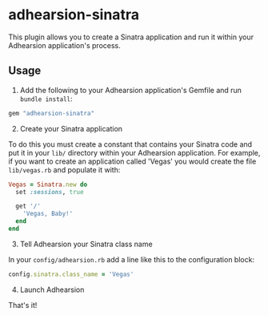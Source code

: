 adhearsion-sinatra
==========================

This plugin allows you to create a Sinatra application and run it within your Adhearsion application's process.

Usage
-----

1. Add the following to your Adhearsion application's Gemfile and run `bundle install`:

```ruby
gem "adhearsion-sinatra"
```

2. Create your Sinatra application

To do this you must create a constant that contains your Sinatra code and put it in your `lib/` directory within your Adhearsion application.  For example, if you want to create an application called 'Vegas' you would create the file `lib/vegas.rb` and populate it with:

```ruby
Vegas = Sinatra.new do
  set :sessions, true

  get '/'
    'Vegas, Baby!'
  end
end
```

3. Tell Adhearsion your Sinatra class name

In your `config/adhearsion.rb` add a line like this to the configuration block:

```ruby
config.sinatra.class_name = 'Vegas'
```

4. Launch Adhearsion

That's it!
